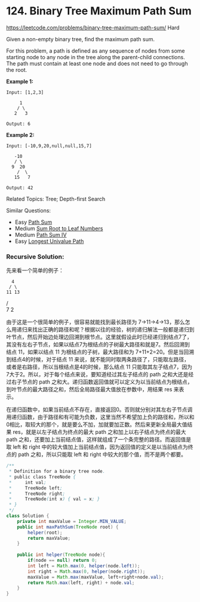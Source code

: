 # 124. Binary Tree Maximum Path Sum
<https://leetcode.com/problems/binary-tree-maximum-path-sum/>
Hard

Given a non-empty binary tree, find the maximum path sum.

For this problem, a path is defined as any sequence of nodes from some starting node to any node in the tree along the parent-child connections. The path must contain at least one node and does not need to go through the root.

**Example 1:**

    Input: [1,2,3]

         1
        / \
       2   3

    Output: 6

**Example 2:**

    Input: [-10,9,20,null,null,15,7]

       -10
       / \
      9  20
        /  \
       15   7

    Output: 42

Related Topics: Tree; Depth-first Search

Similar Questions: 
* Easy [Path Sum](https://leetcode.com/problems/path-sum/)
* Medium [Sum Root to Leaf Numbers](https://leetcode.com/problems/sum-root-to-leaf-numbers/)
* Medium [Path Sum IV](https://leetcode.com/problems/path-sum-iv/)
* Easy [Longest Univalue Path](https://leetcode.com/problems/longest-univalue-path/)

### Recursive Solution: 
先来看一个简单的例子：

      4
     / \
    11 13
   / \
  7   2
 
由于这是一个很简单的例子，很容易就能找到最长路径为 7->11->4->13，那么怎么用递归来找出正确的路径和呢？根据以往的经验，树的递归解法一般都是递归到叶节点，然后开始边处理边回溯到根节点。这里就假设此时已经递归到结点7了，其没有左右子节点，如果以结点7为根结点的子树最大路径和就是7。然后回溯到结点 11，如果以结点 11 为根结点的子树，最大路径和为 7+11+2=20。但是当回溯到结点4的时候，对于结点 11 来说，就不能同时取两条路径了，只能取左路径，或者是右路径，所以当根结点是4的时候，那么结点 11 只能取其左子结点7，因为7大于2。所以，对于每个结点来说，要知道经过其左子结点的 path 之和大还是经过右子节点的 path 之和大。递归函数返回值就可以定义为以当前结点为根结点，到叶节点的最大路径之和，然后全局路径最大值放在参数中，用结果 res 来表示。

在递归函数中，如果当前结点不存在，直接返回0。否则就分别对其左右子节点调用递归函数，由于路径和有可能为负数，这里当然不希望加上负的路径和，所以和0相比，取较大的那个，就是要么不加，加就要加正数。然后来更新全局最大值结果 res，就是以左子结点为终点的最大 path 之和加上以右子结点为终点的最大 path 之和，还要加上当前结点值，这样就组成了一个条完整的路径。而返回值是取 left 和 right 中的较大值加上当前结点值，因为返回值的定义是以当前结点为终点的 path 之和，所以只能取 left 和 right 中较大的那个值，而不是两个都要。

```java
/**
 * Definition for a binary tree node.
 * public class TreeNode {
 *     int val;
 *     TreeNode left;
 *     TreeNode right;
 *     TreeNode(int x) { val = x; }
 * }
 */
class Solution {
    private int maxValue = Integer.MIN_VALUE;
    public int maxPathSum(TreeNode root) {
        helper(root);
        return maxValue;
    }
    
    public int helper(TreeNode node){
        if(node == null) return 0;
        int left = Math.max(0, helper(node.left));
        int right = Math.max(0, helper(node.right));
        maxValue = Math.max(maxValue, left+right+node.val);
        return Math.max(left, right) + node.val;
    }
}
```